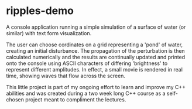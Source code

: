 # ripples-demo
A console application running a simple simulation of a surface of water (or similar) with text form visualization.

The user can choose cordinates on a grid representing a 'pond' of water, creating an initial disturbance. The propagation of
the perturbation is then calculated numerically and the results are continually updated and printed onto the console using
ASCII characters of differing 'brightness' to represent different amplitudes. In effect, a small movie is rendered in real
time, showing waves that flow across the screen.

This little project is part of my ongoing effort to learn and improve my C++ abilities and was created during a two week long
C++ course as a self-chosen project meant to compliment the lectures.
